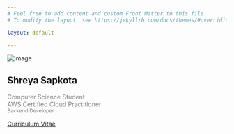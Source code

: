 ```yaml
---
# Feel free to add content and custom Front Matter to this file.
# To modify the layout, see https://jekyllrb.com/docs/themes/#overriding-theme-defaults

layout: default

---
```

<div class="row justify-content-center align-items-center">
  <div class="col-lg-4 col-md-6 text-center mt-4">
    <div id="container" class="my-2">
      <div id="dummy"></div>
      <div id="element">
        <img src="{{site.baseurl}}/assets/instasize_180621191945.png" alt="image" class="circle-image wow animated zoomIn" >
      </div>
    </div>
  </div>
    <div class="col-lg-4 col-md-6 text-center mt-4">
    <h2 class='text-center'>Shreya Sapkota</h2>
    <p style='color:grey'>Computer Science Student<br>
     AWS Certified Cloud Practitioner <br>
    <small>Backend Developer <i class="fas fa-code"></i> </small>
    </p>
    <a class="btn btn-outline-secondary" target='_blank' href="assets/ShreyaSapkota_CV .pdf"><i class="fas fa-file-pdf"></i>  Curriculum Vitae </a>
    </div>
  </div>

  
